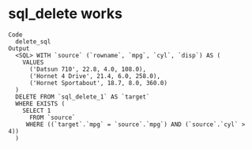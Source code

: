# sql_delete works

    Code
      delete_sql
    Output
      <SQL> WITH `source` (`rowname`, `mpg`, `cyl`, `disp`) AS (
        VALUES
          ('Datsun 710', 22.8, 4.0, 108.0),
          ('Hornet 4 Drive', 21.4, 6.0, 258.0),
          ('Hornet Sportabout', 18.7, 8.0, 360.0)
      )
      DELETE FROM `sql_delete_1` AS `target`
      WHERE EXISTS (
        SELECT 1
          FROM `source`
         WHERE ((`target`.`mpg` = `source`.`mpg`) AND (`source`.`cyl` > 4))
      )

